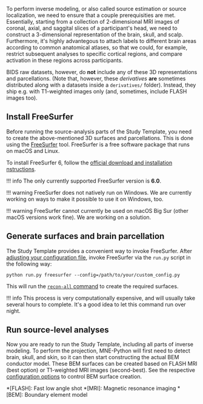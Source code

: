 To perform inverse modeling, or also called source estimation or source
localization, we need to ensure that a couple prerequisities are met.
Essentially, starting from a collection of 2-dimensional MRI images of coronal,
axial, and saggital slices of a participant's head, we need to construct a
3-dimensional representation of the brain, skull, and scalp. Furthermore,
it's highly advantegous to attach labels to different brain areas according
to common anatomical atlases, so that we could, for example, restrict
subsequent analyses to specific cortical regions, and compare activation
in these regions across participants.

BIDS raw datasets, however, do **not** include any of these 3D representations
and parcellations. (Note that, however, these *derivatives* **are** sometimes
distributed along with a datasets inside a `derivatives/` folder). Instead,
they ship e.g. with T1-weighted images only (and, sometimes, include FLASH
images too).

## Install FreeSurfer

Before running the source-analysis parts of the Study Template, you need to
create the above-mentioned 3D surfaces and parcellations. This is done using
the [FreeSurfer](https://surfer.nmr.mgh.harvard.edu/fswiki/) tool. FreeSurfer
is a free software package that runs on macOS and Linux.

To install FreeSurfer 6, follow the [official download and installation
nstructions](https://surfer.nmr.mgh.harvard.edu/fswiki/rel6downloads).

!!! info
    The only currently supported FreeSurfer version is **6.0**.

!!! warning
    FreeSurfer does not natively run on Windows. We are currently working on
    ways to make it possible to use it on Windows, too.

!!! warning
    FreeSurfer cannot currently be used on macOS Big Sur (other macOS versions
    work fine). We are working on a solution.

## Generate surfaces and brain parcellation

The Study Template provides a convenient way to invoke FreeSurfer. After
[adjusting your configuration file](basic_usage.md#adjust-your-configuration-file),
invoke FreeSurfer via the `run.py` script in the following way:

```shell
python run.py freesurfer --config=/path/to/your/custom_config.py
```

This will run the
[`recon-all` command](https://surfer.nmr.mgh.harvard.edu/fswiki/recon-all)
to create the required surfaces.

!!! info
    This process is very computationally expensive, and will usually take
    several hours to complete. It's a good idea to let this command run
    over night.

## Run source-level analyses

Now you are ready to run the Study Template, including all parts of inverse
modeling. To perform the projection, MNE-Python will first need to detect
brain, skull, and skin, so it can then start constructing the actual BEM
conductor model. These BEM surfaces can be created based on FLASH MRI
(best option) or T1-weighted MRI images (second-best). See the respective
[configuration options](../settings/source/bem.md) to control BEM surface
creation.

*[FLASH]: Fast low angle shot
*[MRI]: Magnetic resonance imaging
*[BEM]: Boundary element model
